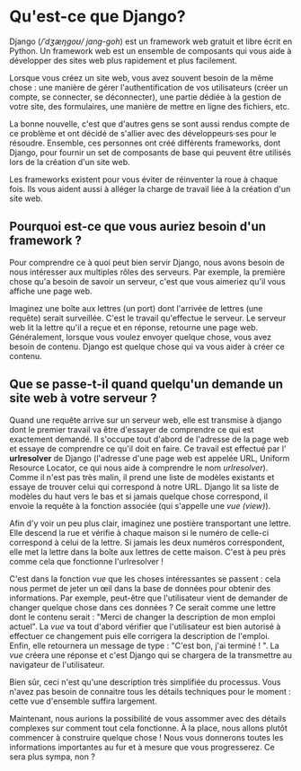 # Qu'est-ce que Django?

Django (*/ˈdʒæŋɡoʊ/ jang-goh*) est un framework web gratuit et libre écrit en Python. Un framework web est un ensemble de composants qui vous aide à développer des sites web plus rapidement et plus facilement.

Lorsque vous créez un site web, vous avez souvent besoin de la même chose : une manière de gérer l'authentification de vos utilisateurs (créer un compte, se connecter, se déconnecter), une partie dédiée à la gestion de votre site, des formulaires, une manière de mettre en ligne des fichiers, etc.

La bonne nouvelle, c'est que d'autres gens se sont aussi rendus compte de ce problème et ont décidé de s'allier avec des développeurs·ses pour le résoudre. Ensemble, ces personnes ont créé différents frameworks, dont Django, pour fournir un set de composants de base qui peuvent être utilisés lors de la création d'un site web.

Les frameworks existent pour vous éviter de réinventer la roue à chaque fois. Ils vous aident aussi à alléger la charge de travail liée à la création d'un site web.

## Pourquoi est-ce que vous auriez besoin d'un framework ?

Pour comprendre ce à quoi peut bien servir Django, nous avons besoin de nous intéresser aux multiples rôles des serveurs. Par exemple, la première chose qu'a besoin de savoir un serveur, c'est que vous aimeriez qu'il vous affiche une page web.

Imaginez une boîte aux lettres (un port) dont l'arrivée de lettres (une requête) serait surveillée. C'est le travail qu'effectue le serveur. Le serveur web lit la lettre qu'il a reçue et en réponse, retourne une page web. Généralement, lorsque vous voulez envoyer quelque chose, vous avez besoin de contenu. Django est quelque chose qui va vous aider à créer ce contenu.

## Que se passe-t-il quand quelqu'un demande un site web à votre serveur ?

Quand une requête arrive sur un serveur web, elle est transmise à django dont le premier travail va être d'essayer de comprendre ce qui est exactement demandé. Il s'occupe tout d'abord de l'adresse de la page web et essaye de comprendre ce qu'il doit en faire. Ce travail est effectué par l' **urlresolver** de Django (l'adresse d'une page web est appelée URL, Uniform Resource Locator, ce qui nous aide à comprendre le nom *urlresolver*). Comme il n'est pas très malin, il prend une liste de modèles existants et essaye de trouver celui qui correspond à notre URL. Django lit sa liste de modèles du haut vers le bas et si jamais quelque chose correspond, il envoie la requête à la fonction associée (qui s'appelle une *vue (view)*).

Afin d'y voir un peu plus clair, imaginez une postière transportant une lettre. Elle descend la rue et vérifie à chaque maison si le numéro de celle-ci correspond à celui de la lettre. Si jamais les deux numéros correspondent, elle met la lettre dans la boîte aux lettres de cette maison. C'est à peu près comme cela que fonctionne l'urlresolver !

C'est dans la fonction *vue* que les choses intéressantes se passent : cela nous permet de jeter un œil dans la base de données pour obtenir des informations. Par exemple, peut-être que l'utilisateur vient de demander de changer quelque chose dans ces données ? Ce serait comme une lettre dont le contenu serait : "Merci de changer la description de mon emploi actuel". La *vue* va tout d'abord vérifier que l'utilisateur est bien autorisé à effectuer ce changement puis elle corrigera la description de l'emploi. Enfin, elle retournera un message de type : "C'est bon, j'ai terminé ! ". La *vue* créera une réponse et c'est Django qui se chargera de la transmettre au navigateur de l'utilisateur.

Bien sûr, ceci n'est qu'une description très simplifiée du processus. Vous n'avez pas besoin de connaitre tous les détails techniques pour le moment : cette vue d'ensemble suffira largement.

Maintenant, nous aurions la possibilité de vous assommer avec des détails complexes sur comment tout cela fonctionne. À la place, nous allons plutôt commencer à construire quelque chose ! Nous vous donnerons toutes les informations importantes au fur et à mesure que vous progresserez. Ce sera plus sympa, non ?